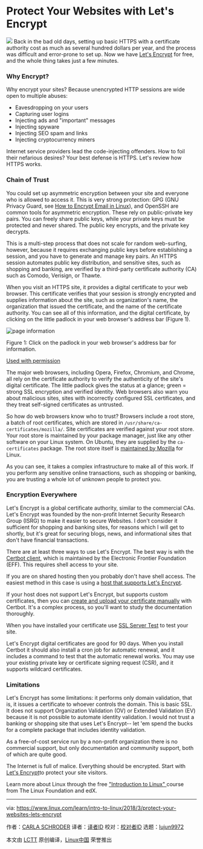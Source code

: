 Protect Your Websites with Let's Encrypt
======

![](https://www.linux.com/sites/lcom/files/styles/rendered_file/public/lock-1920.jpg?itok=7sjbOYkU)
Back in the bad old days, setting up basic HTTPS with a certificate authority cost as much as several hundred dollars per year, and the process was difficult and error-prone to set up. Now we have [Let's Encrypt][1] for free, and the whole thing takes just a few minutes.

### Why Encrypt?

Why encrypt your sites? Because unencrypted HTTP sessions are wide open to multiple abuses:

 +  Eavesdropping on your users
 +  Capturing user logins
 +  Injecting ads and "important" messages
 +  Injecting spyware
 +  Injecting SEO spam and links
 +  Injecting cryptocurrency miners

Internet service providers lead the code-injecting offenders. How to foil their nefarious desires? Your best defense is HTTPS. Let's review how HTTPS works.

### Chain of Trust

You could set up asymmetric encryption between your site and everyone who is allowed to access it. This is very strong protection: GPG (GNU Privacy Guard, see [How to Encrypt Email in Linux][2]), and OpenSSH are common tools for asymmetric encryption. These rely on public-private key pairs. You can freely share public keys, while your private keys must be protected and never shared. The public key encrypts, and the private key decrypts.

This is a multi-step process that does not scale for random web-surfing, however, because it requires exchanging public keys before establishing a session, and you have to generate and manage key pairs. An HTTPS session automates public key distribution, and sensitive sites, such as shopping and banking, are verified by a third-party certificate authority (CA) such as Comodo, Verisign, or Thawte.

When you visit an HTTPS site, it provides a digital certificate to your web browser. This certificate verifies that your session is strongly encrypted and supplies information about the site, such as organization's name, the organization that issued the certificate, and the name of the certificate authority. You can see all of this information, and the digital certificate, by clicking on the little padlock in your web browser's address bar (Figure 1).


![page information][4]

Figure 1: Click on the padlock in your web browser's address bar for information.

[Used with permission][5]

The major web browsers, including Opera, Firefox, Chromium, and Chrome, all rely on the certificate authority to verify the authenticity of the site's digital certificate. The little padlock gives the status at a glance; green = strong SSL encryption and verified identity. Web browsers also warn you about malicious sites, sites with incorrectly configured SSL certificates, and they treat self-signed certificates as untrusted.

So how do web browsers know who to trust? Browsers include a root store, a batch of root certificates, which are stored in `/usr/share/ca-certificates/mozilla/`. Site certificates are verified against your root store. Your root store is maintained by your package manager, just like any other software on your Linux system. On Ubuntu, they are supplied by the `ca-certificates` package. The root store itself is [maintained by Mozilla][6] for Linux.

As you can see, it takes a complex infrastructure to make all of this work. If you perform any sensitive online transactions, such as shopping or banking, you are trusting a whole lot of unknown people to protect you.

### Encryption Everywhere

Let's Encrypt is a global certificate authority, similar to the commercial CAs. Let's Encrypt was founded by the non-profit Internet Security Research Group (ISRG) to make it easier to secure Websites. I don't consider it sufficient for shopping and banking sites, for reasons which I will get to shortly, but it's great for securing blogs, news, and informational sites that don't have financial transactions.

There are at least three ways to use Let's Encrypt. The best way is with the [Certbot client][7], which is maintained by the Electronic Frontier Foundation (EFF). This requires shell access to your site.

If you are on shared hosting then you probably don't have shell access. The easiest method in this case is using a [host that supports Let's Encrypt][8].

If your host does not support Let's Encrypt, but supports custom certificates, then you can [create and upload your certificate manually][8] with Certbot. It's a complex process, so you'll want to study the documentation thoroughly.

When you have installed your certificate use [SSL Server Test][9] to test your site.

Let's Encrypt digital certificates are good for 90 days. When you install Certbot it should also install a cron job for automatic renewal, and it includes a command to test that the automatic renewal works. You may use your existing private key or certificate signing request (CSR), and it supports wildcard certificates.

### Limitations

Let's Encrypt has some limitations: it performs only domain validation, that is, it issues a certificate to whoever controls the domain. This is basic SSL. It does not support Organization Validation (OV) or Extended Validation (EV) because it is not possible to automate identity validation. I would not trust a banking or shopping site that uses Let's Encrypt-- let 'em spend the bucks for a complete package that includes identity validation.

As a free-of-cost service run by a non-profit organization there is no commercial support, but only documentation and community support, both of which are quite good.

The Internet is full of malice. Everything should be encrypted. Start with [Let's Encrypt][10]to protect your site visitors.

Learn more about Linux through the free ["Introduction to Linux" ][11]course from The Linux Foundation and edX.

--------------------------------------------------------------------------------

via: https://www.linux.com/learn/intro-to-linux/2018/3/protect-your-websites-lets-encrypt

作者：[CARLA SCHRODER][a]
译者：[译者ID](https://github.com/译者ID)
校对：[校对者ID](https://github.com/校对者ID)
选题：[lujun9972](https://github.com/lujun9972)

本文由 [LCTT](https://github.com/LCTT/TranslateProject) 原创编译，[Linux中国](https://linux.cn/) 荣誉推出

[a]:https://www.linux.com/users/cschroder
[1]:https://letsencrypt.org
[2]:https://www.linux.com/learn/how-encrypt-email-linux
[3]:https://www.linux.com/files/images/fig-11png-0
[4]:https://www.linux.com/sites/lcom/files/styles/rendered_file/public/fig-1_1_1.png?itok=_PPiSNx6 (page information)
[5]:https://www.linux.com/licenses/category/used-permission
[6]:https://www.mozilla.org/en-US/about/governance/policies/security-group/certs/policy/
[7]:https://certbot.eff.org/
[8]:https://community.letsencrypt.org/t/web-hosting-who-support-lets-encrypt/6920
[9]:https://www.ssllabs.com/ssltest/
[10]:https://letsencrypt.org/
[11]:https://training.linuxfoundation.org/linux-courses/system-administration-training/introduction-to-linux

